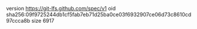 version https://git-lfs.github.com/spec/v1
oid sha256:09f9725244db1cf5fab7eb71d25ba0ce03f6932907ce06d73c8610cd97ccca8b
size 6917
